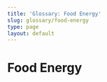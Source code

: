 ```yaml
---
title: 'Glossary: Food Energy'
slug: glossary/food-energy
type: page
layout: default
---
```

# Food Energy
